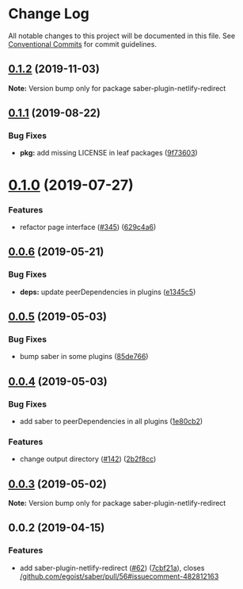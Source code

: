 # Change Log

All notable changes to this project will be documented in this file.
See [Conventional Commits](https://conventionalcommits.org) for commit guidelines.

## [0.1.2](https://github.com/saberland/saber/compare/saber-plugin-netlify-redirect@0.1.1...saber-plugin-netlify-redirect@0.1.2) (2019-11-03)

**Note:** Version bump only for package saber-plugin-netlify-redirect

## [0.1.1](https://github.com/saberland/saber/compare/saber-plugin-netlify-redirect@0.1.0...saber-plugin-netlify-redirect@0.1.1) (2019-08-22)

### Bug Fixes

- **pkg:** add missing LICENSE in leaf packages ([9f73603](https://github.com/saberland/saber/commit/9f73603))

# [0.1.0](https://github.com/saberland/saber/compare/saber-plugin-netlify-redirect@0.0.6...saber-plugin-netlify-redirect@0.1.0) (2019-07-27)

### Features

- refactor page interface ([#345](https://github.com/saberland/saber/issues/345)) ([629c4a6](https://github.com/saberland/saber/commit/629c4a6))

## [0.0.6](https://github.com/egoist/saber/compare/saber-plugin-netlify-redirect@0.0.5...saber-plugin-netlify-redirect@0.0.6) (2019-05-21)

### Bug Fixes

- **deps:** update peerDependencies in plugins ([e1345c5](https://github.com/egoist/saber/commit/e1345c5))

## [0.0.5](https://github.com/egoist/saber/compare/saber-plugin-netlify-redirect@0.0.4...saber-plugin-netlify-redirect@0.0.5) (2019-05-03)

### Bug Fixes

- bump saber in some plugins ([85de766](https://github.com/egoist/saber/commit/85de766))

## [0.0.4](https://github.com/egoist/saber/compare/saber-plugin-netlify-redirect@0.0.3...saber-plugin-netlify-redirect@0.0.4) (2019-05-03)

### Bug Fixes

- add saber to peerDependencies in all plugins ([1e80cb2](https://github.com/egoist/saber/commit/1e80cb2))

### Features

- change output directory ([#142](https://github.com/egoist/saber/issues/142)) ([2b2f8cc](https://github.com/egoist/saber/commit/2b2f8cc))

## [0.0.3](https://github.com/egoist/saber/compare/saber-plugin-netlify-redirect@0.0.2...saber-plugin-netlify-redirect@0.0.3) (2019-05-02)

**Note:** Version bump only for package saber-plugin-netlify-redirect

## 0.0.2 (2019-04-15)

### Features

- add saber-plugin-netlify-redirect ([#62](https://github.com/egoist/saber/issues/62)) ([7cbf21a](https://github.com/egoist/saber/commit/7cbf21a)), closes [/github.com/egoist/saber/pull/56#issuecomment-482812163](https://github.com//github.com/egoist/saber/pull/56/issues/issuecomment-482812163)
